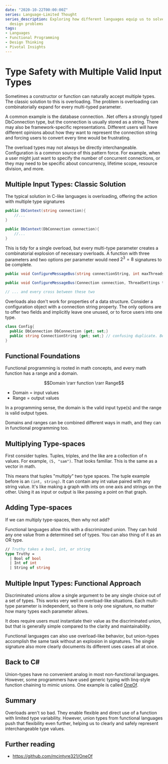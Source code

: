 ```yaml
---
date: "2020-10-22T00:00:00Z"
series: Language-Limited Thought
series_description: Exploring how different languages equip us to solve different
  design problems
tags:
- Languages
- Functional Programming
- Design Thinking
- Pivotal Insights
---
```


# Type Safety with Multiple Valid Input Types

Sometimes a constructor or function can naturally accept multiple types. The classic solution to this is overloading. The problem is overloading can combinatorially expand for every multi-typed parameter.

A common example is the database connection. .Net offers a strongly typed DbConnection type, but the connection is usually stored as a string. There may also be framework-specific representations. Different users will have different opinions about how they want to represent the connection string and forcing users to convert every time would be frustrating.

The overload types may not always be directly interchangeable. Configuration is a common source of this pattern force. For example, when a user might just want to specify the number of concurrent connections, or they may need to be specific about concurrency, lifetime scope, resource division, and more. 


<!-- Similar scenarios might apply for mostly-polymorphic behavior. Consider passing a ... instead of caseing on type, could clearly communicate the  -->

## Multiple Input Types: Classic Solution

The typical solution in C-like languages is overloading, offering the action with multiple type signatures
```cs
public DbContext(string connection){
    //...
}

public DbContext(DbConnection connection){
    //...
}
```

This is tidy for a single overload, but every multi-type parameter creates a combinatorial explosion of necessary overloads. A function with three parameters and two options per parameter would need $2^3=8$ signatures to be complete.

```cs
public void ConfigureMessageBus(string connectionString, int maxThreads, int prefetch);

public void ConfigureMessageBus(Connection connection, ThreadSettings threadSettings, PrefetchSettings prefetchSettings);

// ... and every cross between these two
```

Overloads also don't work for properties of a data structure. Consider a configuration object with a connection string property. The only options are to offer two fields and implicitly leave one unused, or to force users into one type.

```cs 
class Config{
  public DbConnection DbConnection {get; set;}
  public string ConnectionString {get; set;} // confusing duplicate. Behavior unclear
}

```

## Functional Foundations
Functional programming is rooted in math concepts, and every math function has a range and a domain. 

$$Domain \rarr function \rarr Range$$
- Domain = input values
- Range = output values

In a programming sense, the domain is the valid input type(s) and the range is valid output types.

Domains and ranges can be combined different ways in math, and they can in functional programming too.

## Multiplying Type-spaces

First consider tuples. Tuples, triples, and the like are a collection of n values. For example, `(5, "sam")`. That looks familiar. This is the same as a vector in math.

This means that tuples "multiply" two type spaces. The tuple example before is an `(int, string)`. It can contain any int value paired with any string value. It's like making a graph with ints on one axis and strings on the other. Using it as input or output is like passing a point on that graph.

## Adding Type-spaces
If we can multiply type-spaces, then why not add? 

Functional languages allow this with a discriminated union. They can hold any one value from a determined set of types. You can also thing of it as an OR type.
```fsharp
// Truthy takes a bool, int, or string
type Truthy = 
  | Bool of bool
  | Int of int
  | String of string
```

## Multiple Input Types: Functional Approach
Discriminated unions allow a single argument to be any single choice out of a set of types. This works very well in overload-like situations. Each multi-type parameter is independent, so there is only one signature, no matter how many types each parameter allows. 

It does require users must instantiate their value as the discriminated union, but that is generally simple compared to the clarity and maintainability. 

Functional languages can also use overload-like behavior, but union-types accomplish the same task without an explosion in signatures. The single signature also more clearly documents its different uses cases all at once. 

## Back to C#

Union-types have no convenient analog in most non-functional languages. However, some programmers have used generic typing with linq-style function chaining to mimic unions. One example is called [OneOf](https://github.com/mcintyre321/OneOf).

## Summary

Overloads aren't so bad. They enable flexible and direct use of a function with limited type variability. However, union types from functional languages push that flexibility even further, helping us to clearly and safely represent interchangeable type values. 

## Further reading
- https://github.com/mcintyre321/OneOf